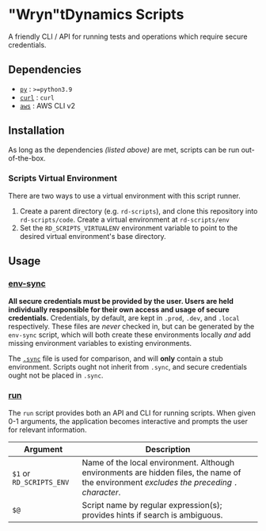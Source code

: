 # "Wryn"tDynamics Scripts

A friendly CLI / API for running tests and operations which require secure credentials.

## Dependencies
- [`py`](./py) : `>=python3.9`
- [`curl`](./curl) : `curl`
- [`aws`](./aws) : AWS CLI v2

## Installation
As long as the dependencies *(listed above)* are met, scripts can be run out-of-the-box.

### Scripts Virtual Environment
There are two ways to use a virtual environment with this script runner.
1. Create a parent directory (e.g. `rd-scripts`), and clone this repository into `rd-scripts/code`. Create a virtual environment at `rd-scripts/env`
2. Set the `RD_SCRIPTS_VIRTUALENV` environment variable to point to the desired virtual environment's base directory.

## Usage
### [env-sync](./env-sync)
**All secure credentials must be provided by the user. Users are held individually responsible for their own access and usage of secure credentials.**
Credentials, by default, are kept in `.prod`, `.dev`, and `.local` respectively.
These files are *never* checked in, but can be generated by the `env-sync` script, which will both create these environments locally *and* add missing environment variables to existing environments.

The [`.sync`](./.sync) file is used for comparison, and will **only** contain a stub environment.
Scripts ought not inherit from `.sync`, and secure credentials ought not be placed in `.sync`.

### [run](./run)
The `run` script provides both an API and CLI for running scripts.
When given 0-1 arguments, the application becomes interactive and prompts the user for relevant information.

Argument | Description
-------- | -----------
`$1` or `RD_SCRIPTS_ENV` | Name of the local environment. Although environments are hidden files, the name of the environment *excludes the preceding `.` character*.
`$@` | Script name by regular expression(s); provides hints if search is ambiguous.
